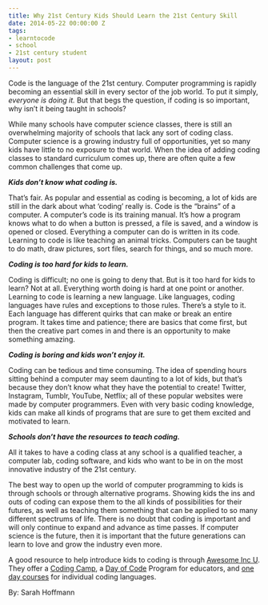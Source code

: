 ```yaml
---
title: Why 21st Century Kids Should Learn the 21st Century Skill
date: 2014-05-22 00:00:00 Z
tags:
- learntocode
- school
- 21st century student
layout: post
---
```

 
<p>Code is the language of the 21st century. Computer programming is rapidly becoming an essential skill in every sector of the job world. To put it simply, <em>everyone is doing it.</em> But that begs the question, if coding is so important, why isn’t it being taught in schools?</p>
<p>While many schools have computer science classes, there is still an overwhelming majority of schools that lack any sort of coding class. Computer science is a growing industry full of opportunities, yet so many kids have little to no exposure to that world. When the idea of adding coding classes to standard curriculum comes up, there are often quite a few common challenges that come up. </p>
<p><strong><em>Kids don’t know what coding is.</em></strong></p>
<p>That’s fair. As popular and essential as coding is becoming, a lot of kids are still in the dark about what ‘coding’ really is. Code is the “brains” of a computer. A computer’s code is its training manual. It’s how a program knows what to do when a button is pressed, a file is saved, and a window is opened or closed. Everything a computer can do is written in its code. Learning to code is like teaching an animal tricks. Computers can be taught to do math, draw pictures, sort files, search for things, and so much more.</p>
<p><strong><em>Coding is too hard for kids to learn.</em></strong></p>
<p>Coding is difficult; no one is going to deny that. But is it too hard for kids to learn? Not at all. Everything worth doing is hard at one point or another. Learning to code is learning a new language. Like languages, coding languages have rules and exceptions to those rules. There’s a style to it. Each language has different quirks that can make or break an entire program. It takes time and patience; there are basics that come first, but then the creative part comes in and there is an opportunity to make something amazing.</p>
<p><strong><em>Coding is boring and kids won’t enjoy it.</em></strong></p>
<p>Coding can be tedious and time consuming. The idea of spending hours sitting behind a computer may seem daunting to a lot of kids, but that’s because they don’t know what they have the potential to create! Twitter, Instagram, Tumblr, YouTube, Netflix; all of these popular websites were made by computer programmers. Even with very basic coding knowledge, kids can make all kinds of programs that are sure to get them excited and motivated to learn.</p>
<p><strong><em>Schools don’t have the resources to teach coding.</em></strong></p>
<p>All it takes to have a coding class at any school is a qualified teacher, a computer lab, coding software, and kids who want to be in on the most innovative industry of the 21st century. </p>
<p>The best way to open up the world of computer programming to kids is through schools or through alternative programs. Showing kids the ins and outs of coding can expose them to the all kinds of possibilities for their futures, as well as teaching them something that can be applied to so many different spectrums of life. There is no doubt that coding is important and will only continue to expand and advance as time passes. If computer science is the future, then it is important that the future generations can learn to love and grow the industry even more. </p>
<p>A good resource to help introduce kids to coding is through <a href="http://www.awesomeincu.com/" target="_blank">Awesome Inc U</a>. They offer a <a href="http://www.awesomeincu.com/curriculum/#k12-week" target="_blank">Coding Camp</a>, a <a href="http://www.awesomeincu.com/curriculum/#k12-day" target="_blank">Day of Code</a> Program for educators, and <a href="http://www.awesomeincu.com/curriculum/" target="_blank">one day courses</a> for individual coding languages.</p>
<p>By: Sarah <span>Hoffmann</span> </p>
